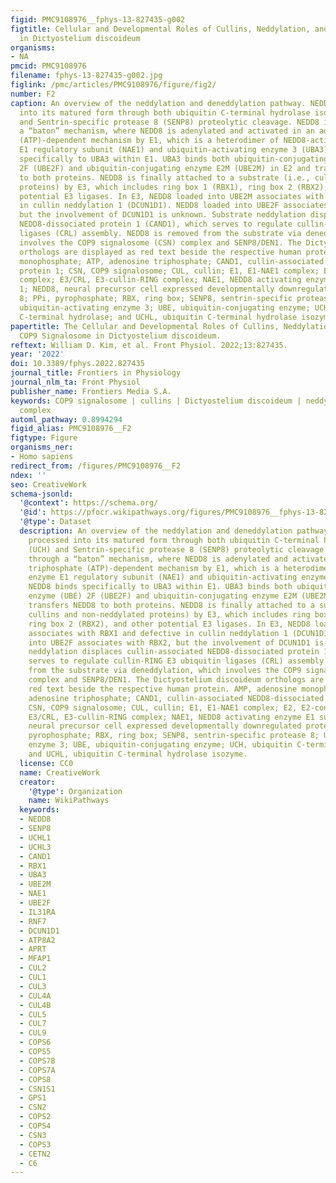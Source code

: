 ```yaml
---
figid: PMC9108976__fphys-13-827435-g002
figtitle: Cellular and Developmental Roles of Cullins, Neddylation, and the COP9 Signalosome
  in Dictyostelium discoideum
organisms:
- NA
pmcid: PMC9108976
filename: fphys-13-827435-g002.jpg
figlink: /pmc/articles/PMC9108976/figure/fig2/
number: F2
caption: An overview of the neddylation and deneddylation pathway. NEDD8 is processed
  into its matured form through both ubiquitin C-terminal hydrolase isozyme (UCH)
  and Sentrin-specific protease 8 (SENP8) proteolytic cleavage. NEDD8 is passed through
  a “baton” mechanism, where NEDD8 is adenylated and activated in an adenosine triphosphate
  (ATP)-dependent mechanism by E1, which is a heterodimer of NEDD8-activating enzyme
  E1 regulatory subunit (NAE1) and ubiquitin-activating enzyme 3 (UBA3). NEDD8 binds
  specifically to UBA3 within E1. UBA3 binds both ubiquitin-conjugating enzyme (UBE)
  2F (UBE2F) and ubiquitin-conjugating enzyme E2M (UBE2M) in E2 and transfers NEDD8
  to both proteins. NEDD8 is finally attached to a substrate (i.e., cullins and non-neddylated
  proteins) by E3, which includes ring box 1 (RBX1), ring box 2 (RBX2), and other
  potential E3 ligases. In E3, NEDD8 loaded into UBE2M associates with RBX1 and defective
  in cullin neddylation 1 (DCUN1D1). NEDD8 loaded into UBE2F associates with RBX2,
  but the involvement of DCUN1D1 is unknown. Substrate neddylation displaces cullin-associated
  NEDD8-dissociated protein 1 (CAND1), which serves to regulate cullin-RING E3 ubiquitin
  ligases (CRL) assembly. NEDD8 is removed from the substrate via deneddylation, which
  involves the COP9 signalosome (CSN) complex and SENP8/DEN1. The Dictyostelium discoideum
  orthologs are displayed as red text beside the respective human protein. AMP, adenosine
  monophosphate; ATP, adenosine triphosphate; CAND1, cullin-associated NEDD8-dissociated
  protein 1; CSN, COP9 signalosome; CUL, cullin; E1, E1-NAE1 complex; E2, E2-conjugation
  complex; E3/CRL, E3-cullin-RING complex; NAE1, NEDD8 activating enzyme E1 subunit
  1; NEDD8, neural precursor cell expressed developmentally downregulated protein
  8; PPi, pyrophosphate; RBX, ring box; SENP8, sentrin-specific protease 8; UBA3,
  ubiquitin-activating enzyme 3; UBE, ubiquitin-conjugating enzyme; UCH, ubiquitin
  C-terminal hydrolase; and UCHL, ubiquitin C-terminal hydrolase isozyme.
papertitle: The Cellular and Developmental Roles of Cullins, Neddylation, and the
  COP9 Signalosome in Dictyostelium discoideum.
reftext: William D. Kim, et al. Front Physiol. 2022;13:827435.
year: '2022'
doi: 10.3389/fphys.2022.827435
journal_title: Frontiers in Physiology
journal_nlm_ta: Front Physiol
publisher_name: Frontiers Media S.A.
keywords: COP9 signalosome | cullins | Dictyostelium discoideum | neddylation | SCF
  complex
automl_pathway: 0.8994294
figid_alias: PMC9108976__F2
figtype: Figure
organisms_ner:
- Homo sapiens
redirect_from: /figures/PMC9108976__F2
ndex: ''
seo: CreativeWork
schema-jsonld:
  '@context': https://schema.org/
  '@id': https://pfocr.wikipathways.org/figures/PMC9108976__fphys-13-827435-g002.html
  '@type': Dataset
  description: An overview of the neddylation and deneddylation pathway. NEDD8 is
    processed into its matured form through both ubiquitin C-terminal hydrolase isozyme
    (UCH) and Sentrin-specific protease 8 (SENP8) proteolytic cleavage. NEDD8 is passed
    through a “baton” mechanism, where NEDD8 is adenylated and activated in an adenosine
    triphosphate (ATP)-dependent mechanism by E1, which is a heterodimer of NEDD8-activating
    enzyme E1 regulatory subunit (NAE1) and ubiquitin-activating enzyme 3 (UBA3).
    NEDD8 binds specifically to UBA3 within E1. UBA3 binds both ubiquitin-conjugating
    enzyme (UBE) 2F (UBE2F) and ubiquitin-conjugating enzyme E2M (UBE2M) in E2 and
    transfers NEDD8 to both proteins. NEDD8 is finally attached to a substrate (i.e.,
    cullins and non-neddylated proteins) by E3, which includes ring box 1 (RBX1),
    ring box 2 (RBX2), and other potential E3 ligases. In E3, NEDD8 loaded into UBE2M
    associates with RBX1 and defective in cullin neddylation 1 (DCUN1D1). NEDD8 loaded
    into UBE2F associates with RBX2, but the involvement of DCUN1D1 is unknown. Substrate
    neddylation displaces cullin-associated NEDD8-dissociated protein 1 (CAND1), which
    serves to regulate cullin-RING E3 ubiquitin ligases (CRL) assembly. NEDD8 is removed
    from the substrate via deneddylation, which involves the COP9 signalosome (CSN)
    complex and SENP8/DEN1. The Dictyostelium discoideum orthologs are displayed as
    red text beside the respective human protein. AMP, adenosine monophosphate; ATP,
    adenosine triphosphate; CAND1, cullin-associated NEDD8-dissociated protein 1;
    CSN, COP9 signalosome; CUL, cullin; E1, E1-NAE1 complex; E2, E2-conjugation complex;
    E3/CRL, E3-cullin-RING complex; NAE1, NEDD8 activating enzyme E1 subunit 1; NEDD8,
    neural precursor cell expressed developmentally downregulated protein 8; PPi,
    pyrophosphate; RBX, ring box; SENP8, sentrin-specific protease 8; UBA3, ubiquitin-activating
    enzyme 3; UBE, ubiquitin-conjugating enzyme; UCH, ubiquitin C-terminal hydrolase;
    and UCHL, ubiquitin C-terminal hydrolase isozyme.
  license: CC0
  name: CreativeWork
  creator:
    '@type': Organization
    name: WikiPathways
  keywords:
  - NEDD8
  - SENP8
  - UCHL1
  - UCHL3
  - CAND1
  - RBX1
  - UBA3
  - UBE2M
  - NAE1
  - UBE2F
  - IL31RA
  - RNF7
  - DCUN1D1
  - ATP8A2
  - APRT
  - MFAP1
  - CUL2
  - CUL1
  - CUL3
  - CUL4A
  - CUL4B
  - CUL5
  - CUL7
  - CUL9
  - COPS6
  - COPS5
  - COPS7B
  - COPS7A
  - COPS8
  - CSN1S1
  - GPS1
  - CSN2
  - COPS2
  - COPS4
  - CSN3
  - COPS3
  - CETN2
  - C6
---
```

